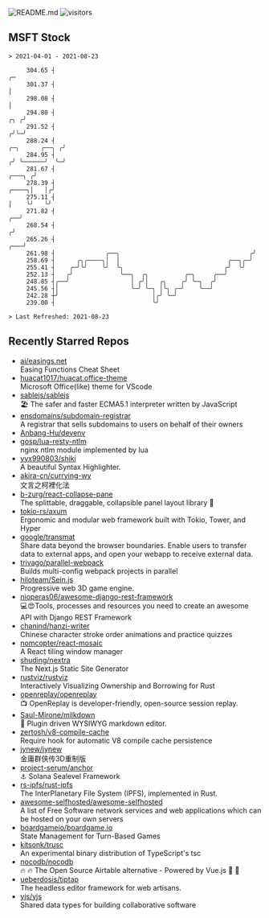 ![README.md](https://github.com/Gerhut/Gerhut/workflows/README.md/badge.svg)
![visitors](https://visitors.vercel.app/Gerhut/Gerhut?token=8cf69d1f6813d272ef062726b6070c9be4ff72038cfe5a7ded7384a8da65d866)

## MSFT Stock

```
> 2021-04-01 - 2021-08-23

     304.65 ┤                                                                                                 ╭─ 
     301.37 ┤                                                                                                 │  
     298.08 ┤                                                                                                 │  
     294.80 ┤                                                                                             ╭╮ ╭╯  
     291.52 ┤                                                                                            ╭╯╰─╯   
     288.24 ┤                                                                             ╭─╮      ╭──╮ ╭╯       
     284.95 ┤                                                                            ╭╯ ╰──────╯  ╰─╯        
     281.67 ┤                                                                     ╭───╮ ╭╯                       
     278.39 ┤                                                               ╭────╮│   │╭╯                        
     275.11 ┤                                                               │    ╰╯   ╰╯                         
     271.82 ┤                                                            ╭──╯                                    
     268.54 ┤                                                           ╭╯                                       
     265.26 ┤                                                       ╭───╯                                        
     261.98 ┤              ╭──╮                                    ╭╯                                            
     258.69 ┤      ╭╮╭────╮│  │                              ╭──╮╭─╯                                             
     255.41 ┤    ╭─╯╰╯    ╰╯  ╰╮                            ╭╯  ╰╯                                               
     252.13 ┤   ╭╯             ╰──╮  ╭╮          ╭─╮     ╭──╯                                                    
     248.85 ┤╭──╯                 │ ╭╯│   ╭╮    ╭╯ ╰─╮  ╭╯                                                       
     245.56 ┤│                    ╰─╯ ╰─╮ │╰╮ ╭─╯    ╰──╯                                                        
     242.28 ┼╯                          │╭╯ ╰─╯                                                                  
     239.00 ┤                           ╰╯                                                                       

> Last Refreshed: 2021-08-23
```

## Recently Starred Repos

- [ai/easings.net](https://github.com/ai/easings.net)  
  Easing Functions Cheat Sheet
- [huacat1017/huacat.office-theme](https://github.com/huacat1017/huacat.office-theme)  
  Microsoft Office(like) theme for VScode
- [sablejs/sablejs](https://github.com/sablejs/sablejs)  
  🏖️ The safer and faster ECMA5.1 interpreter written by JavaScript
- [ensdomains/subdomain-registrar](https://github.com/ensdomains/subdomain-registrar)  
  A registrar that sells subdomains to users on behalf of their owners
- [Anbang-Hu/devenv](https://github.com/Anbang-Hu/devenv)  
- [gosp/lua-resty-ntlm](https://github.com/gosp/lua-resty-ntlm)  
  nginx ntlm module implemented by lua
- [yyx990803/shiki](https://github.com/yyx990803/shiki)  
  A beautiful Syntax Highlighter.
- [akira-cn/currying-wy](https://github.com/akira-cn/currying-wy)  
  文言之柯裡化法
- [b-zurg/react-collapse-pane](https://github.com/b-zurg/react-collapse-pane)  
  The splittable, draggable, collapsible panel layout library 🎉
- [tokio-rs/axum](https://github.com/tokio-rs/axum)  
  Ergonomic and modular web framework built with Tokio, Tower, and Hyper
- [google/transmat](https://github.com/google/transmat)  
  Share data beyond the browser boundaries. Enable users to transfer data to external apps, and open your webapp to receive external data.
- [trivago/parallel-webpack](https://github.com/trivago/parallel-webpack)  
  Builds multi-config webpack projects in parallel
- [hiloteam/Sein.js](https://github.com/hiloteam/Sein.js)  
  Progressive web 3D game engine.
- [nioperas06/awesome-django-rest-framework](https://github.com/nioperas06/awesome-django-rest-framework)  
   💻😍Tools, processes and resources you need to create an awesome API with Django REST Framework
- [chanind/hanzi-writer](https://github.com/chanind/hanzi-writer)  
  Chinese character stroke order animations and practice quizzes
- [nomcopter/react-mosaic](https://github.com/nomcopter/react-mosaic)  
  A React tiling window manager
- [shuding/nextra](https://github.com/shuding/nextra)  
  The Next.js Static Site Generator
- [rustviz/rustviz](https://github.com/rustviz/rustviz)  
  Interactively Visualizing Ownership and Borrowing for Rust
- [openreplay/openreplay](https://github.com/openreplay/openreplay)  
  :tv: OpenReplay is developer-friendly, open-source session replay.
- [Saul-Mirone/milkdown](https://github.com/Saul-Mirone/milkdown)  
  🍼 Plugin driven WYSIWYG  markdown editor.
- [zertosh/v8-compile-cache](https://github.com/zertosh/v8-compile-cache)  
  Require hook for automatic V8 compile cache persistence
- [jynew/jynew](https://github.com/jynew/jynew)  
  金庸群侠传3D重制版
- [project-serum/anchor](https://github.com/project-serum/anchor)  
  ⚓ Solana Sealevel Framework
- [rs-ipfs/rust-ipfs](https://github.com/rs-ipfs/rust-ipfs)  
  The InterPlanetary File System (IPFS), implemented in Rust.
- [awesome-selfhosted/awesome-selfhosted](https://github.com/awesome-selfhosted/awesome-selfhosted)  
  A list of Free Software network services and web applications which can be hosted on your own servers
- [boardgameio/boardgame.io](https://github.com/boardgameio/boardgame.io)  
  State Management for Turn-Based Games
- [kitsonk/trusc](https://github.com/kitsonk/trusc)  
  An experimental binary distribution of TypeScript's tsc
- [nocodb/nocodb](https://github.com/nocodb/nocodb)  
  🔥 🔥  The Open Source Airtable alternative  - Powered by Vue.js 🚀 🚀  
- [ueberdosis/tiptap](https://github.com/ueberdosis/tiptap)  
  The headless editor framework for web artisans.
- [yjs/yjs](https://github.com/yjs/yjs)  
  Shared data types for building collaborative software
